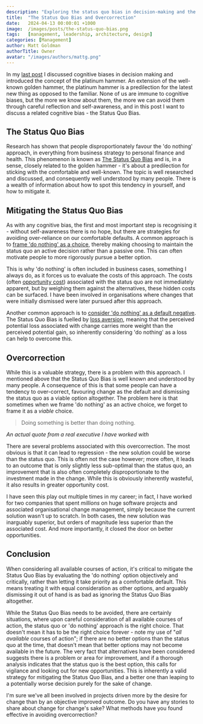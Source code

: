 ```yaml
---
description: "Exploring the status quo bias in decision-making and the risks of overcorrection when trying to avoid this cognitive bias in business and technology choices."
title:  "The Status Quo Bias and Overcorrection"
date:   2024-04-13 00:00:01 +1000
image:  /images/posts/the-status-quo-bias.png
tags:   [management, leadership, architecture, design]
categories: [Management]
author: Matt Goldman
authorTitle: Owner
avatar: "/images/authors/mattg.png"
---
```


In my [last post](/posts/platinum-hammer/) I discussed cognitive biases in decision making and introduced the concept of the platinum hammer. An extension of the well-known golden hammer, the platinum hammer is a predilection for the latest new thing as opposed to the familiar. None of us are immune to cognitive biases, but the more we know about them, the more we can avoid them through careful reflection and self-awareness, and in this post I want to discuss a related cognitive bias - the Status Quo Bias.

## The Status Quo Bias

Research has shown that people disproportionately favour the 'do nothing' approach, in everything from business strategy to personal finance and health. This phenomenon is known as [The Status Quo Bias](https://scholar.harvard.edu/files/rzeckhauser/files/status_quo_bias_in_decision_making.pdf) and is, in a sense, closely related to the golden hammer - it's about a predilection for sticking with the comfortable and well-known. The topic is well researched and discussed, and consequently well understood by many people. There is a wealth of information about how to spot this tendency in yourself, and how to mitigate it.

## Mitigating the Status Quo Bias

As with any cognitive bias, the first and most important step is recognising it - without self-awareness there is no hope, but there are strategies for avoiding over-reliance on our comfortable defaults. A common approach is to [frame 'do nothing' as a choice](https://time.com/45995/want-to-succeed-you-should-seriously-consider-do-nothing/), thereby making choosing to maintain the status quo an active decision rather than a passive one. This can often motivate people to more rigorously pursue a better option.

This is why 'do nothing' is often included in business cases, something I always do, as it forces us to evaluate the costs of this approach. The costs (often [opportunity cost](https://www.investopedia.com/terms/o/opportunitycost.asp)) associated with the status quo are not immediately apparent, but by weighing them against the alternatives, these hidden costs can be surfaced. I have been involved in organisations where changes that were initially dismissed were later pursued after this approach.

Another common approach is to [consider 'do nothing' as a default negative](https://online.wharton.upenn.edu/blog/status-quo-bias/). The Status Quo Bias is fuelled by [loss aversion](https://thedecisionlab.com/biases/loss-aversion), meaning that the perceived potential loss associated with change carries more weight than the perceived potential gain, so inherently considering 'do nothing' as a loss can help to overcome this.

## Overcorrection

While this is a valuable strategy, there is a problem with this approach. I mentioned above that the Status Quo Bias is well known and understood by many people. A consequence of this is that some people can have a tendency to over-correct, favouring change as the default and dismissing the status quo as a viable option altogether. The problem here is that sometimes when we frame 'do nothing' as an active choice, we forget to frame it as a _viable_ choice.

> Doing something is better than doing nothing.

_An actual quote from a real executive I have worked with_

There are several problems associated with this overcorrection. The most obvious is that it can lead to regression - the new solution could be worse than the status quo. This is often not the case however; more often, it leads to an outcome that is only slightly less sub-optimal than the status quo, an improvement that is also often completely disproportionate to the investment made in the change. While this is obviously inherently wasteful, it also results in greater opportunity cost.

I have seen this play out multiple times in my career; in fact, I have worked for two companies that spent _millions_ on huge software projects and associated organisational change management, simply because the current solution wasn't up to scratch. In both cases, the new solution was inarguably superior, but orders of magnitude less superior than the associated cost. And more importantly, it closed the door on better opportunities.

## Conclusion

When considering all available courses of action, it's critical to mitigate the Status Quo Bias by evaluating the 'do nothing' option objectively and critically, rather than letting it take priority as a comfortable default. This means treating it with equal consideration as other options, and arguably dismissing it out of hand is as bad as ignoring the Status Quo Bias altogether.

While the Status Quo Bias needs to be avoided, there are certainly situations, where upon careful consideration of all available courses of action, the status quo or 'do nothing' approach is the right choice. That doesn't mean it has to be the right choice forever - note my use of "_all available_ courses of action"; if there are no better options than the status quo at the time, that doesn't mean that better options may not become available in the future. The very fact that alternatives have been considered suggests there is a problem or area for improvement, and if a thorough analysis indicates that the status quo is the best option, this calls for vigilance and looking out for new opportunities. This is inherently a valid strategy for mitigating the Status Quo Bias, and a better one than leaping to a potentially worse decision purely for the sake of change.

I'm sure we've all been involved in projects driven more by the desire for change than by an objective improved outcome. Do you have any stories to share about change for change's sake? What methods have you found effective in avoiding overcorrection?
